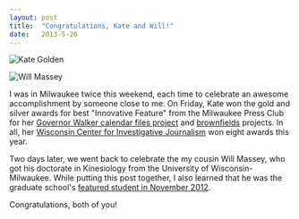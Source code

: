 ```yaml
---
layout: post
title:  "Congratulations, Kate and Will!"
date:   2013-5-20
---
```


![Kate Golden](http://media.jrn.com/images/mjs-ltht1.jpg "Photo: Paul Smith at the Milwaukee Journal-Sentinel")

![Will Massey](http://www.graduateschool.uwm.edu/students/featured/william-massey/william-massey.jpg "Photo: University of Wisconsin-Milwaukee")

I was in Milwaukee twice this weekend, each time to celebrate an awesome accomplishment by someone close to me. On Friday, Kate won the gold and silver awards for best "Innovative Feature" from the Milwaukee Press Club for her [Governor Walker calendar files project](http://www.wisconsinwatch.org/the-walker-calendar-files-overview/) and [brownfields](http://www.wisconsinwatch.org/2012/09/23/map-brownfields-nationwide/) projects. In all, her [Wisconsin Center for Investigative Journalism](http://www.wisconsinwatch.org) won eight awards this year.

Two days later, we went back to celebrate the my cousin Will Massey, who got his doctorate in Kinesiology from the University of Wisconsin-Milwaukee. While putting this post together, I also learned that he was the graduate school's [featured student in November 2012](http://www.graduateschool.uwm.edu/students/featured/william-massey/).

Congratulations, both of you!